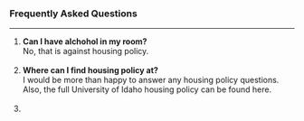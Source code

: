 ### Frequently Asked Questions
***

1. **Can I have alchohol in my room?**<br>
No, that is against housing policy.<br><br>
2. **Where can I find housing policy at?**<br>
I would be more than happy to answer any housing policy questions. Also, the full University of Idaho housing policy can be found here.<br><br>
3.